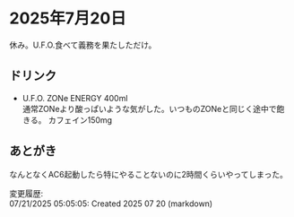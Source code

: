 # 2025年7月20日

休み。U.F.O.食べて義務を果たしただけ。

## ドリンク

- U.F.O. ZONe ENERGY 400ml  
通常ZONeより酸っぱいような気がした。いつものZONeと同じく途中で飽きる。
カフェイン150mg

## あとがき

なんとなくAC6起動したら特にやることないのに2時間くらいやってしまった。

変更履歴:  
07/21/2025 05:05:05: Created 2025 07 20 (markdown)  
